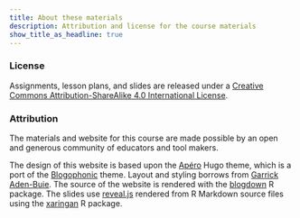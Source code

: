 ```yaml
---
title: About these materials
description: Attribution and license for the course materials
show_title_as_headline: true
---
```


### License

Assignments, lesson plans, and slides are released under a [Creative Commons Attribution-ShareAlike 4.0 International License](http://creativecommons.org/licenses/by-sa/4.0/).

<center>
<i class="fab fa-creative-commons fa-2x"></i><i class="fab fa-creative-commons-by fa-2x"></i><i class="fab fa-creative-commons-sa fa-2x"></i>
</center>


### Attribution

The materials and website for this course are made possible by an open and generous community of educators and tool makers.

The design of this website is based upon the [Apéro](https://github.com/hugo-apero/) Hugo theme, which is a port of the [Blogophonic](https://github.com/formspree/blogophonic-hugo) theme. Layout and styling borrows from [Garrick Aden-Buie](https://www.garrickadenbuie.com/). The source of the website is rendered with the [blogdown](https://bookdown.org/yihui/blogdown/) R package. The slides use [reveal.js](https://revealjs.com/) rendered from R Markdown source files using the [xaringan](https://github.com/yihui/xaringan) R package.